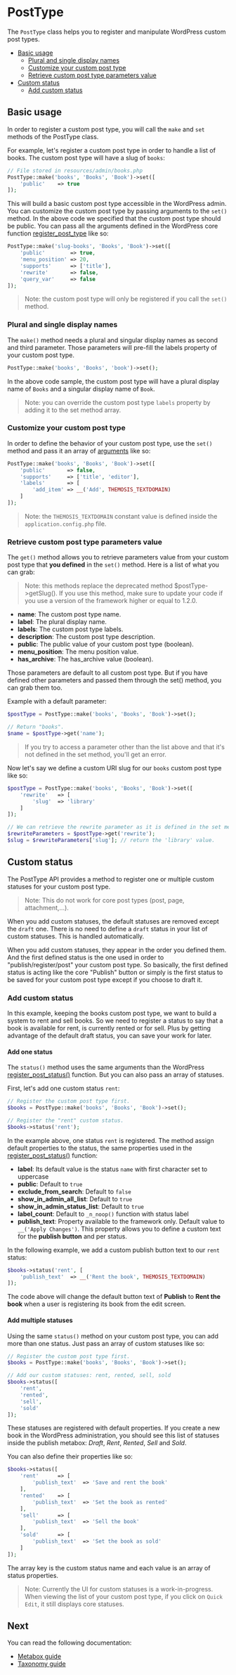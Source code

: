 PostType
========

The `PostType` class helps you to register and manipulate WordPress custom post types.

- [Basic usage](#basic-usage)
	- [Plural and single display names](#plural-and-single-display-names)
	- [Customize your custom post type](#customize-your-custom-post-type)
	- [Retrieve custom post type parameters value](#retrieve-custom-post-type-parameters-value)
- [Custom status](#custom-status)
	- [Add custom status](#add-custom-status)

Basic usage
-----------

In order to register a custom post type, you will call the `make` and `set` methods of the PostType class.

For example, let's register a custom post type in order to handle a list of books. The custom post type will have a slug of `books`:

```php
// File stored in resources/admin/books.php
PostType::make('books', 'Books', 'Book')->set([
    'public'	=> true
]);
```

This will build a basic custom post type accessible in the WordPress admin. You can customize the custom post type by passing arguments to the `set()` method. In the above code we specified that the custom post type should be public. You can pass all the arguments defined in the WordPress core function [register_post_type](https://codex.wordpress.org/Function_Reference/register_post_type#Arguments) like so:

```php
PostType::make('slug-books', 'Books', 'Book')->set([
    'public'        => true,
    'menu_position' => 20,
    'supports'      => ['title'],
    'rewrite'       => false,
    'query_var'     => false
]);
```

> Note: the custom post type will only be registered if you call the `set()` method.

### Plural and single display names

The `make()` method needs a plural and singular display names as second and third parameter. Those parameters will pre-fill the labels property of your custom post type.

```php
PostType::make('books', 'Books', 'book')->set();
```

In the above code sample, the custom post type will have a plural display name of `Books` and a singular display name of `Book`.

> Note: you can override the custom post type `labels` property by adding it to the set method array.

### Customize your custom post type

In order to define the behavior of your custom post type, use the `set()` method and pass it an array of [arguments](https://codex.wordpress.org/Function_Reference/register_post_type#Arguments) like so:

```php
PostType::make('books', 'Books', 'Book')->set([
    'public'       => false,
    'supports'     => ['title', 'editor'],
    'labels'       => [
        'add_item' => __('Add', THEMOSIS_TEXTDOMAIN)
    ]
]);
```

> Note: the `THEMOSIS_TEXTDOMAIN` constant value is defined inside the `application.config.php` file.

### Retrieve custom post type parameters value

The `get()` method allows you to retrieve parameters value from your custom post type that **you defined** in the `set()` method. Here is a list of what you can grab:

> Note: this methods replace the deprecated method $postType->getSlug(). If you use this method, make sure to update your code if you use a version of the framework higher or equal to 1.2.0.

- **name**: The custom post type name. 
- **label**: The plural display name.
- **labels**: The custom post type labels.
- **description**: The custom post type description.
- **public**: The public value of your custom post type (boolean).
- **menu_position**: The menu position value.
- **has_archive**: The has_archive value (boolean).

Those parameters are default to all custom post type. But if you have defined other parameters and passed them through the set() method, you can grab them too.

Example with a default parameter:

```php
$postType = PostType::make('books', 'Books', 'Book')->set();

// Return "books".
$name = $postType->get('name');
```

> If you try to access a parameter other than the list above and that it's not defined in the set method, you'll get an error.

Now let's say we define a custom URI slug for our `books` custom post type like so:

```php
$postType = PostType::make('books', 'Books', 'Book')->set([
	'rewrite'	=> [
		'slug'	=> 'library'
	]
]);

// We can retrieve the rewrite parameter as it is defined in the set method.
$rewriteParameters = $postType->get('rewrite');
$slug = $rewriteParameters['slug']; // return the 'library' value.
```

Custom status
-------------

The PostType API provides a method to register one or multiple custom statuses for your custom post type.

> Note: This do not work for core post types (post, page, attachment,...).

When you add custom statuses, the default statuses are removed except the `draft` one. There is no need to define a `draft` status in your list of custom statuses. This is handled automatically.

When you add custom statuses, they appear in the order you defined them. And the first defined status is the one used in order to "publish/register/post" your custom post type. So basically, the first defined status is acting like the core "Publish" button or simply is the first status to be saved for your custom post type except if you choose to draft it.

### Add custom status

In this example, keeping the books custom post type, we want to build a system to rent and sell books. So we need to register a status to say that a book is available for rent, is currently rented or for sell. Plus by getting advantage of the default draft status, you can save your work for later.

#### Add one status

The `status()` method uses the same arguments than the WordPress [register_post_status()](https://codex.wordpress.org/Function_Reference/register_post_status) function. But you can also pass an array of statuses.

First, let's add one custom status `rent`:

```php
// Register the custom post type first.
$books = PostType::make('books', 'Books', 'Book')->set();

// Register the "rent" custom status.
$books->status('rent');
```

In the example above, one status `rent` is registered. The method assign default properties to the status, the same properties used in the [register_post_status()](https://codex.wordpress.org/Function_Reference/register_post_status) function:

- **label**: Its default value is the status `name` with first character set to uppercase
- **public**: Default to `true`
- **exclude\_from\_search**: Default to `false`
- **show\_in\_admin\_all\_list**: Default to `true`
- **show\_in\_admin\_status\_list**: Default to `true`
- **label\_count**: Default to `_n_noop()` function with status label
- **publish\_text**: Property available to the framework only. Default value to `__('Apply Changes')`. This property allows you to define a custom text for the **publish button** and per status.

In the following example, we add a custom publish button text to our `rent` status:

```php
$books->status('rent', [
	'publish_text'	=> __('Rent the book', THEMOSIS_TEXTDOMAIN)
]);
```

The code above will change the default button text of **Publish** to **Rent the book** when a user is registering its book from the edit screen.

#### Add multiple statuses

Using the same `status()` method on your custom post type, you can add more than one status. Just pass an array of custom statuses like so:

```php
// Register the custom post type first.
$books = PostType::make('books', 'Books', 'Book')->set();

// Add our custom statuses: rent, rented, sell, sold
$books->status([
	'rent',
	'rented',
	'sell',
	'sold'
]);
```

These statuses are registered with default properties. If you create a new book in the WordPress administration, you should see this list of statuses inside the publish metabox: _Draft_, _Rent_, _Rented_, _Sell_ and _Sold_.

You can also define their properties like so:

```php
$books->status([
	'rent'		=> [
		'publish_text'	=> 'Save and rent the book'
	],
	'rented'	=> [
		'publish_text'	=> 'Set the book as rented'
	],
	'sell'		=> [
		'publish_text'	=> 'Sell the book'
	],
	'sold'		=> [
		'publish_text'	=> 'Set the book as sold'
	]
]);
```
The array key is the custom status name and each value is an array of status properties.

> Note: Currently the UI for custom statuses is a work-in-progress. When viewing the list of your custom post type, if you click on `Quick Edit`, it still displays core statuses.

Next
----
You can read the following documentation:

* [Metabox guide]({{url}}/metabox)
* [Taxonomy guide]({{url}}/taxonomy)
